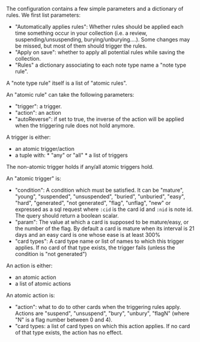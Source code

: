 The configuration contains a few simple parameters and a dictionary of rules. We first list parameters:

* "Automatically applies rules": Whether rules should be applied each time something occur in your collection (i.e. a review, suspending/unsuspending, burying/unburying....). Some changes may be missed, but most of them should trigger the rules.
* "Apply on save": whether to apply all potential rules while saving the collection.
* "Rules" a dictionary associating to each note type name a "note type rule".

A "note type rule" itself is a list of "atomic rules".

An "atomic rule" can take the following parameters:

* "trigger": a trigger.
* "action": an action
* "autoReverse": if set to true, the inverse of the action will be
  applied when the triggering rule does not hold anymore.

A trigger is either:

* an atomic trigger/action
* a tuple with:
      * "any" or "all"
      * a list of triggers

The non-atomic trigger holds if any/all atomic triggers hold.

An "atomic trigger" is:

* "condition": A condition which must be satisfied. It can be
  "mature", "young", "suspended", "unsuspended", "buried", "unburied",
  "easy", "hard", "generated", "not generated", "flag", "unflag", "new" or
  expressed as a sql request where `:cid` is the card id and `:nid` is
  note id. The query should return a boolean scalar.
* "param": The value at which a card is supposed to be
  mature/easy, or the number of the flag. By default a card is mature when its interval is 21
  days and an easy card is one whose ease is at least 300%
* "card types": A card type name or list of names to which this trigger applies. If
  no card of that type exists, the trigger fails (unless the condition is "not generated")

An action is either:

* an atomic action
* a list of atomic actions

An atomic action is:

* "action": what to do to other cards when the triggering rules
  apply. Actions are "suspend", "unsuspend", "bury", "unbury", "flagN"
  (where "N" is a flag number between 0 and 4).
* "card types: a list of card types on which this action applies. If no
  card of that type exists, the action has no effect.

